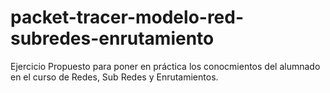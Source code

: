 # packet-tracer-modelo-red-subredes-enrutamiento
Ejercicio Propuesto para poner en práctica los conocmientos del alumnado en el curso de Redes, Sub Redes y Enrutamientos.
